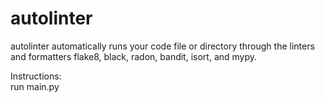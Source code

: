 # autolinter  
autolinter automatically runs your code file or directory through the linters and formatters flake8, black, radon, bandit, isort, and mypy.

Instructions:  
run main.py  